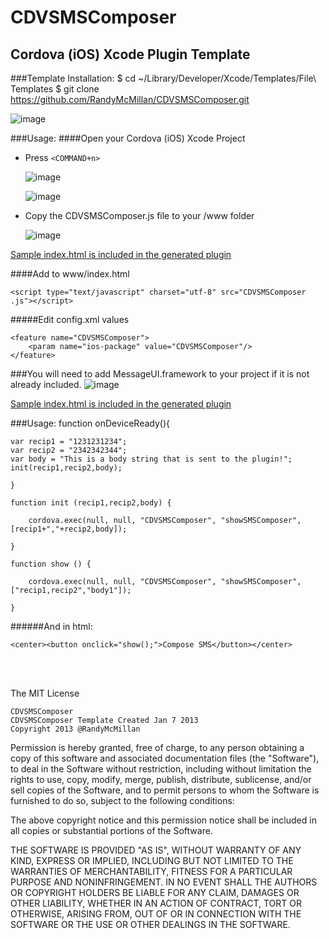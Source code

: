 CDVSMSComposer
===


Cordova (iOS) Xcode Plugin Template
---




###Template Installation:
    $ cd ~/Library/Developer/Xcode/Templates/File\ Templates
    $ git clone https://github.com/RandyMcMillan/CDVSMSComposer.git

![image](https://raw.github.com/RandyMcMillan/CDVSMSComposer/master/CDVSMSComposer.xctemplate/ScreenShot.png)

###Usage:
####Open your Cordova (iOS) Xcode Project

* Press `<COMMAND+n>`    

    ![image](https://raw.github.com/RandyMcMillan/CDVSMSComposer/master/CDVSMSComposer.xctemplate/ScreenShot2.png)  


    ![image](https://raw.github.com/RandyMcMillan/CDVSMSComposer/master/CDVSMSComposer.xctemplate/ScreenShot3.png)  

* Copy the CDVSMSComposer.js file to your /www folder

    ![image](https://raw.github.com/RandyMcMillan/CDVSMSComposer/master/CDVSMSComposer.xctemplate/ScreenShot4.png)
    
[Sample index.html is included in the generated plugin](https://raw.github.com/RandyMcMillan/CDVSMSComposer/master/CDVSMSComposer.xctemplate/index.html)

####Add to www/index.html

`<script type="text/javascript" charset="utf-8" src="CDVSMSComposer 
.js"></script>`




#####Edit config.xml values

    <feature name="CDVSMSComposer">
        <param name="ios-package" value="CDVSMSComposer"/>
    </feature>

###You will need to add MessageUI.framework to your project if it is not already included.
![image](https://raw.github.com/RandyMcMillan/CDVSMSComposer/master/CDVSMSComposer.xctemplate/ScreenShot5.png)

[Sample index.html is included in the generated plugin](https://raw.github.com/RandyMcMillan/CDVSMSComposer/master/CDVSMSComposer.xctemplate/index.html)

###Usage:
    function onDeviceReady(){
                    
    var recip1 = "1231231234";
    var recip2 = "2342342344";
    var body = "This is a body string that is sent to the plugin!";
    init(recip1,recip2,body);
                    
    }
                
    function init (recip1,recip2,body) {
                    
        cordova.exec(null, null, "CDVSMSComposer", "showSMSComposer",[recip1+","+recip2,body]);
                    
    }
                
    function show () {
                    
        cordova.exec(null, null, "CDVSMSComposer", "showSMSComposer",["recip1,recip2","body1"]);
                    
    }
 
 
######And in html:
    
    <center><button onclick="show();">Compose SMS</button></center>


                

<br><br>

 
The MIT License


    CDVSMSComposer
    CDVSMSComposer Template Created Jan 7 2013
    Copyright 2013 @RandyMcMillan


Permission is hereby granted, free of charge, to any person obtaining a copy of this software and associated documentation files (the "Software"), to deal in the Software without restriction, including without limitation the rights to use, copy, modify, merge, publish, distribute, sublicense, and/or sell copies of the Software, and to permit persons to whom the Software is furnished to do so, subject to the following conditions:

The above copyright notice and this permission notice shall be included in all copies or substantial portions of the Software.

THE SOFTWARE IS PROVIDED "AS IS", WITHOUT WARRANTY OF ANY KIND, EXPRESS OR IMPLIED, INCLUDING BUT NOT LIMITED TO THE WARRANTIES OF MERCHANTABILITY, FITNESS FOR A PARTICULAR PURPOSE AND NONINFRINGEMENT. IN NO EVENT SHALL THE AUTHORS OR COPYRIGHT HOLDERS BE LIABLE FOR ANY CLAIM, DAMAGES OR OTHER LIABILITY, WHETHER IN AN ACTION OF CONTRACT, TORT OR OTHERWISE, ARISING FROM, OUT OF OR IN CONNECTION WITH THE SOFTWARE OR THE USE OR OTHER DEALINGS IN THE SOFTWARE.
